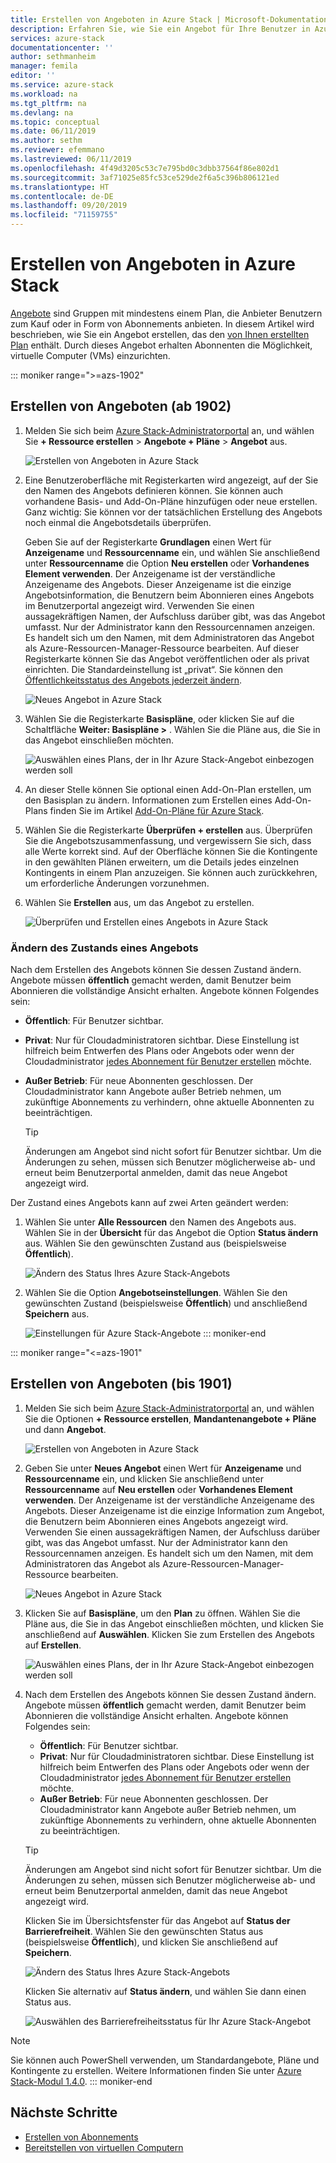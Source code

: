 ```yaml
---
title: Erstellen von Angeboten in Azure Stack | Microsoft-Dokumentation
description: Erfahren Sie, wie Sie ein Angebot für Ihre Benutzer in Azure Stack erstellen.
services: azure-stack
documentationcenter: ''
author: sethmanheim
manager: femila
editor: ''
ms.service: azure-stack
ms.workload: na
ms.tgt_pltfrm: na
ms.devlang: na
ms.topic: conceptual
ms.date: 06/11/2019
ms.author: sethm
ms.reviewer: efemmano
ms.lastreviewed: 06/11/2019
ms.openlocfilehash: 4f49d3205c53c7e795bd0c3dbb37564f86e802d1
ms.sourcegitcommit: 3af71025e85fc53ce529de2f6a5c396b806121ed
ms.translationtype: HT
ms.contentlocale: de-DE
ms.lasthandoff: 09/20/2019
ms.locfileid: "71159755"
---
```

# <a name="create-an-offer-in-azure-stack"></a>Erstellen von Angeboten in Azure Stack

[Angebote](azure-stack-overview.md) sind Gruppen mit mindestens einem Plan, die Anbieter Benutzern zum Kauf oder in Form von Abonnements anbieten. In diesem Artikel wird beschrieben, wie Sie ein Angebot erstellen, das den [von Ihnen erstellten Plan](azure-stack-create-plan.md) enthält. Durch dieses Angebot erhalten Abonnenten die Möglichkeit, virtuelle Computer (VMs) einzurichten.

::: moniker range=">=azs-1902"
## <a name="create-an-offer-1902-and-later"></a>Erstellen von Angeboten (ab 1902)

1. Melden Sie sich beim [Azure Stack-Administratorportal](https://adminportal.local.azurestack.external) an, und wählen Sie **+ Ressource erstellen** > **Angebote + Pläne** > **Angebot** aus.

   ![Erstellen von Angeboten in Azure Stack](media/azure-stack-create-offer/offers.png)

2. Eine Benutzeroberfläche mit Registerkarten wird angezeigt, auf der Sie den Namen des Angebots definieren können. Sie können auch vorhandene Basis- und Add-On-Pläne hinzufügen oder neue erstellen. Ganz wichtig: Sie können vor der tatsächlichen Erstellung des Angebots noch einmal die Angebotsdetails überprüfen.

   Geben Sie auf der Registerkarte **Grundlagen** einen Wert für **Anzeigename** und **Ressourcenname** ein, und wählen Sie anschließend unter **Ressourcenname** die Option **Neu erstellen** oder **Vorhandenes Element verwenden**. Der Anzeigename ist der verständliche Anzeigename des Angebots. Dieser Anzeigename ist die einzige Angebotsinformation, die Benutzern beim Abonnieren eines Angebots im Benutzerportal angezeigt wird. Verwenden Sie einen aussagekräftigen Namen, der Aufschluss darüber gibt, was das Angebot umfasst. Nur der Administrator kann den Ressourcennamen anzeigen. Es handelt sich um den Namen, mit dem Administratoren das Angebot als Azure-Ressourcen-Manager-Ressource bearbeiten. Auf dieser Registerkarte können Sie das Angebot veröffentlichen oder als privat einrichten. Die Standardeinstellung ist „privat“. Sie können den [Öffentlichkeitsstatus des Angebots jederzeit ändern](#change-the-state-of-an-offer).

   ![Neues Angebot in Azure Stack](media/azure-stack-create-offer/new-offer.png)
  
3. Wählen Sie die Registerkarte **Basispläne**, oder klicken Sie auf die Schaltfläche **Weiter: Basispläne >** . Wählen Sie die Pläne aus, die Sie in das Angebot einschließen möchten.

   ![Auswählen eines Plans, der in Ihr Azure Stack-Angebot einbezogen werden soll](media/azure-stack-create-offer/select-plan.png)

4. An dieser Stelle können Sie optional einen Add-On-Plan erstellen, um den Basisplan zu ändern. Informationen zum Erstellen eines Add-On-Plans finden Sie im Artikel [Add-On-Pläne für Azure Stack](create-add-on-plan.md).

5. Wählen Sie die Registerkarte **Überprüfen + erstellen** aus. Überprüfen Sie die Angebotszusammenfassung, und vergewissern Sie sich, dass alle Werte korrekt sind. Auf der Oberfläche können Sie die Kontingente in den gewählten Plänen erweitern, um die Details jedes einzelnen Kontingents in einem Plan anzuzeigen. Sie können auch zurückkehren, um erforderliche Änderungen vorzunehmen.

6. Wählen Sie **Erstellen** aus, um das Angebot zu erstellen.

   ![Überprüfen und Erstellen eines Angebots in Azure Stack](media/azure-stack-create-offer/review-offer.png)

### <a name="change-the-state-of-an-offer"></a>Ändern des Zustands eines Angebots

Nach dem Erstellen des Angebots können Sie dessen Zustand ändern. Angebote müssen **öffentlich** gemacht werden, damit Benutzer beim Abonnieren die vollständige Ansicht erhalten. Angebote können Folgendes sein:

- **Öffentlich**: Für Benutzer sichtbar.
- **Privat**: Nur für Cloudadministratoren sichtbar. Diese Einstellung ist hilfreich beim Entwerfen des Plans oder Angebots oder wenn der Cloudadministrator [jedes Abonnement für Benutzer erstellen](azure-stack-subscribe-plan-provision-vm.md#create-a-subscription-as-a-cloud-operator) möchte.
- **Außer Betrieb**: Für neue Abonnenten geschlossen. Der Cloudadministrator kann Angebote außer Betrieb nehmen, um zukünftige Abonnements zu verhindern, ohne aktuelle Abonnenten zu beeinträchtigen.

  > [!TIP]  
  > Änderungen am Angebot sind nicht sofort für Benutzer sichtbar. Um die Änderungen zu sehen, müssen sich Benutzer möglicherweise ab- und erneut beim Benutzerportal anmelden, damit das neue Angebot angezeigt wird.

Der Zustand eines Angebots kann auf zwei Arten geändert werden:

1. Wählen Sie unter **Alle Ressourcen** den Namen des Angebots aus. Wählen Sie in der **Übersicht** für das Angebot die Option **Status ändern** aus. Wählen Sie den gewünschten Zustand aus (beispielsweise **Öffentlich**).

   ![Ändern des Status Ihres Azure Stack-Angebots](media/azure-stack-create-offer/change-state.png)

2. Wählen Sie die Option **Angebotseinstellungen**. Wählen Sie den gewünschten Zustand (beispielsweise **Öffentlich**) und anschließend **Speichern** aus.

   ![Einstellungen für Azure Stack-Angebote](media/azure-stack-create-offer/offer-settings.png)
::: moniker-end

::: moniker range="<=azs-1901"
## <a name="create-an-offer-1901-and-earlier"></a>Erstellen von Angeboten (bis 1901)

1. Melden Sie sich beim [Azure Stack-Administratorportal](https://adminportal.local.azurestack.external) an, und wählen Sie die Optionen **+ Ressource erstellen**, **Mandantenangebote + Pläne** und dann **Angebot**.

   ![Erstellen von Angeboten in Azure Stack](media/azure-stack-create-offer/image01.png)
  
2. Geben Sie unter **Neues Angebot** einen Wert für **Anzeigename** und **Ressourcenname** ein, und klicken Sie anschließend unter **Ressourcenname** auf **Neu erstellen** oder **Vorhandenes Element verwenden**. Der Anzeigename ist der verständliche Anzeigename des Angebots. Dieser Anzeigename ist die einzige Information zum Angebot, die Benutzern beim Abonnieren eines Angebots angezeigt wird. Verwenden Sie einen aussagekräftigen Namen, der Aufschluss darüber gibt, was das Angebot umfasst. Nur der Administrator kann den Ressourcennamen anzeigen. Es handelt sich um den Namen, mit dem Administratoren das Angebot als Azure-Ressourcen-Manager-Ressource bearbeiten.

   ![Neues Angebot in Azure Stack](media/azure-stack-create-offer/image01a.png)
  
3. Klicken Sie auf **Basispläne**, um den **Plan** zu öffnen. Wählen Sie die Pläne aus, die Sie in das Angebot einschließen möchten, und klicken Sie anschließend auf **Auswählen**. Klicken Sie zum Erstellen des Angebots auf **Erstellen**.

   ![Auswählen eines Plans, der in Ihr Azure Stack-Angebot einbezogen werden soll](media/azure-stack-create-offer/image02.png)
  
4. Nach dem Erstellen des Angebots können Sie dessen Zustand ändern. Angebote müssen **öffentlich** gemacht werden, damit Benutzer beim Abonnieren die vollständige Ansicht erhalten. Angebote können Folgendes sein:

   - **Öffentlich**: Für Benutzer sichtbar.
   - **Privat**: Nur für Cloudadministratoren sichtbar. Diese Einstellung ist hilfreich beim Entwerfen des Plans oder Angebots oder wenn der Cloudadministrator [jedes Abonnement für Benutzer erstellen](azure-stack-subscribe-plan-provision-vm.md#create-a-subscription-as-a-cloud-operator) möchte.
   - **Außer Betrieb**: Für neue Abonnenten geschlossen. Der Cloudadministrator kann Angebote außer Betrieb nehmen, um zukünftige Abonnements zu verhindern, ohne aktuelle Abonnenten zu beeinträchtigen.

   > [!TIP]  
   > Änderungen am Angebot sind nicht sofort für Benutzer sichtbar. Um die Änderungen zu sehen, müssen sich Benutzer möglicherweise ab- und erneut beim Benutzerportal anmelden, damit das neue Angebot angezeigt wird.

   Klicken Sie im Übersichtsfenster für das Angebot auf **Status der Barrierefreiheit**. Wählen Sie den gewünschten Status aus (beispielsweise **Öffentlich**), und klicken Sie anschließend auf **Speichern**.

     ![Ändern des Status Ihres Azure Stack-Angebots](media/azure-stack-create-offer/change-stage-1807.png)

     Klicken Sie alternativ auf **Status ändern**, und wählen Sie dann einen Status aus.

    ![Auswählen des Barrierefreiheitsstatus für Ihr Azure Stack-Angebot](media/azure-stack-create-offer/change-stage-select-1807.png)

> [!NOTE]
> Sie können auch PowerShell verwenden, um Standardangebote, Pläne und Kontingente zu erstellen. Weitere Informationen finden Sie unter [Azure Stack-Modul 1.4.0](/powershell/azure/azure-stack/overview?view=azurestackps-1.4.0).
::: moniker-end

## <a name="next-steps"></a>Nächste Schritte

- [Erstellen von Abonnements](azure-stack-subscribe-plan-provision-vm.md)
- [Bereitstellen von virtuellen Computern](../user/azure-stack-create-vm-template.md)
